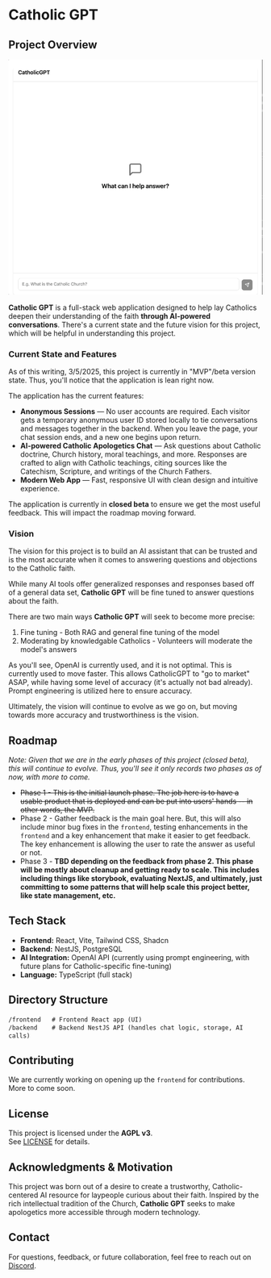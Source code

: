 # Catholic GPT

## Project Overview  

![](./demo.gif)

**Catholic GPT** is a full-stack web application designed to help lay Catholics deepen their understanding of the faith **through AI-powered conversations**. There's a current state and the future vision for this project, which will be helpful in understanding this project.

### Current State and Features

As of this writing, 3/5/2025, this project is currently in "MVP"/beta version state. Thus, you'll notice that the application is lean right now.

The application has the current features:

- **Anonymous Sessions** — No user accounts are required. Each visitor gets a temporary anonymous user ID stored locally to tie conversations and messages together in the backend. When you leave the page, your chat session ends, and a new one begins upon return.
- **AI-powered Catholic Apologetics Chat** — Ask questions about Catholic doctrine, Church history, moral teachings, and more. Responses are crafted to align with Catholic teachings, citing sources like the Catechism, Scripture, and writings of the Church Fathers.
- **Modern Web App** — Fast, responsive UI with clean design and intuitive experience.

The application is currently in **closed beta** to ensure we get the most useful feedback. This will impact the roadmap moving forward.

### Vision

The vision for this project is to build an AI assistant that can be trusted and is the most accurate when it comes to answering questions and objections to the Catholic faith.

While many AI tools offer generalized responses and responses based off of a general data set, **Catholic GPT** will be fine tuned to answer questions about the faith.

There are two main ways **Catholic GPT** will seek to become more precise:

1. Fine tuning - Both RAG and general fine tuning of the model
2. Moderating by knowledgable Catholics - Volunteers will moderate the model's answers

As you'll see, OpenAI is currently used, and it is not optimal. This is currently used to move faster. This allows CatholicGPT to "go to market" ASAP, while having some level of accuracy (it's actually not bad already). Prompt engineering is utilized here to ensure accuracy.

Ultimately, the vision will continue to evolve as we go on, but moving towards more accuracy and trustworthiness is the vision.

## Roadmap

_Note: Given that we are in the early phases of this project (closed beta), this will continue to evolve. Thus, you'll see it only records two phases as of now, with more to come._

* ~~Phase 1 - This is the initial launch phase. The job here is to have a usable product that is deployed and can be put into users' hands -- in other words, the MVP.~~
* Phase 2 - Gather feedback is the main goal here. But, this will also include minor bug fixes in the `frontend`, testing enhancements in the `frontend` and a key enhancement that make it easier to get feedback. The key enhancement is allowing the user to rate the answer as useful or not.
* Phase 3 - __TBD depending on the feedback from phase 2. This phase will be mostly about cleanup and getting ready to scale. This includes including things like storybook, evaluating NextJS, and ultimately, just committing to some patterns that will help scale this project better, like state management, etc.__

## Tech Stack  

- **Frontend:** React, Vite, Tailwind CSS, Shadcn  
- **Backend:** NestJS, PostgreSQL  
- **AI Integration:** OpenAI API (currently using prompt engineering, with future plans for Catholic-specific fine-tuning)  
- **Language:** TypeScript (full stack)

## Directory Structure  

```
/frontend   # Frontend React app (UI)
/backend    # Backend NestJS API (handles chat logic, storage, AI calls)
```

## Contributing  

We are currently working on opening up the `frontend` for contributions. More to come soon.

## License  

This project is licensed under the **AGPL v3**.  
See [LICENSE](https://github.com/bryanguillen/catholic-gpt/blob/main/LICENSE.md) for details.

## Acknowledgments & Motivation  

This project was born out of a desire to create a trustworthy, Catholic-centered AI resource for laypeople curious about their faith. Inspired by the rich intellectual tradition of the Church, **Catholic GPT** seeks to make apologetics more accessible through modern technology.

## Contact  

For questions, feedback, or future collaboration, feel free to reach out on [Discord](https://discord.gg/bAmCr5gu).
